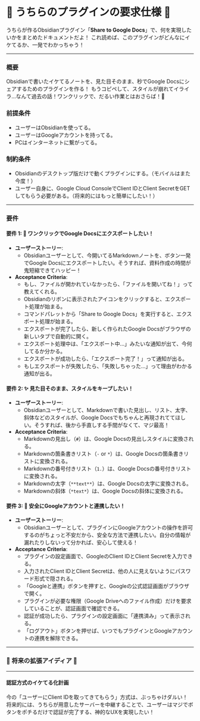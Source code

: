 # 💖 うちらのプラグインの要求仕様 💖

うちらが作るObsidianプラグイン「**Share to Google Docs**」で、何を実現したいかをまとめたドキュメントだよ！
これ読めば、このプラグインがどんなにイケてるか、一発でわかっちゃう！

---

### 概要

Obsidianで書いたイケてるノートを、見た目そのまま、秒でGoogle Docsにシェアするためのプラグインを作る！
もうコピペして、スタイルが崩れてイライラ…なんて過去の話！ワンクリックで、だるい作業とはおさらば！🚀

### 前提条件

*   ユーザーはObsidianを使ってる。
*   ユーザーはGoogleアカウントを持ってる。
*   PCはインターネットに繋がってる。

### 制約条件

*   Obsidianのデスクトップ版だけで動くプラグインにする。（モバイルはまた今度！）
*   ユーザー自身に、Google Cloud ConsoleでClient IDとClient SecretをGETしてもらう必要がある。（将来的にはもっと簡単にしたい！）

---

### 要件

#### 要件 1: 🚀 ワンクリックでGoogle Docsにエクスポートしたい！

*   **ユーザーストーリー**:
    *   Obsidianユーザーとして、今開いてるMarkdownノートを、ボタン一発でGoogle Docsにエクスポートしたい。そうすれば、資料作成の時間が鬼短縮できてハッピー！
*   **Acceptance Criteria**:
    *   もし、ファイルが開かれていなかったら、「ファイルを開いてね！」って教えてくれる。
    *   Obsidianのリボンに表示されたアイコンをクリックすると、エクスポート処理が始まる。
    *   コマンドパレットから「Share to Google Docs」を実行すると、エクスポート処理が始まる。
    *   エクスポートが完了したら、新しく作られたGoogle Docsがブラウザの新しいタブで自動的に開く。
    *   エクスポート処理中は、「エクスポート中...」みたいな通知が出て、今何してるか分かる。
    *   エクスポートが成功したら、「エクスポート完了！」って通知が出る。
    *   もしエクスポートが失敗したら、「失敗しちゃった…」って理由がわかる通知が出る。

#### 要件 2: ✨ 見た目そのまま、スタイルをキープしたい！

*   **ユーザーストーリー**:
    *   Obsidianユーザーとして、Markdownで書いた見出し、リスト、太字、斜体などのスタイルが、Google Docsでもちゃんと再現されててほしい。そうすれば、後から手直しする手間がなくて、マジ最高！
*   **Acceptance Criteria**:
    *   Markdownの見出し（`#`）は、Google Docsの見出しスタイルに変換される。
    *   Markdownの箇条書きリスト（`-` or `*`）は、Google Docsの箇条書きリストに変換される。
    *   Markdownの番号付きリスト（`1.`）は、Google Docsの番号付きリストに変換される。
    *   Markdownの太字（`**text**`）は、Google Docsの太字に変換される。
    *   Markdownの斜体（`*text*`）は、Google Docsの斜体に変換される。

#### 要件 3: 🔐 安全にGoogleアカウントと連携したい！

*   **ユーザーストーリー**:
    *   Obsidianユーザーとして、プラグインにGoogleアカウントの操作を許可するのがちょっと不安だから、安全な方法で連携したい。自分の情報が漏れたりしないって分かれば、安心して使える！
*   **Acceptance Criteria**:
    *   プラグインの設定画面で、GoogleのClient IDとClient Secretを入力できる。
    *   入力されたClient IDとClient Secretは、他の人に見えないようにパスワード形式で隠される。
    *   「Googleと連携」ボタンを押すと、Googleの公式認証画面がブラウザで開く。
    *   プラグインが必要な権限（Google Driveへのファイル作成）だけを要求していることが、認証画面で確認できる。
    *   認証が成功したら、プラグインの設定画面に「連携済み」って表示される。
    *   「ログアウト」ボタンを押せば、いつでもプラグインとGoogleアカウントの連携を解除できる。

---
### 🚀 将来の拡張アイディア 🚀

---

#### 認証方式のイケてる化計画

今の「ユーザーにClient IDを取ってきてもらう」方式は、ぶっちゃけダルい！
将来的には、うちらが用意したサーバーを中継することで、ユーザーはマジでボタンをポチるだけで認証が完了する、神的なUXを実現したい！